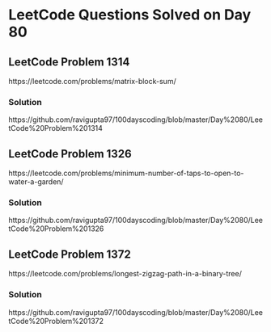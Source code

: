 # LeetCode Questions Solved on Day 80

<h2>LeetCode Problem 1314</h2>  https://leetcode.com/problems/matrix-block-sum/
<h3>Solution</h3>  https://github.com/ravigupta97/100dayscoding/blob/master/Day%2080/LeetCode%20Problem%201314

<h2>LeetCode Problem 1326</h2>  https://leetcode.com/problems/minimum-number-of-taps-to-open-to-water-a-garden/
<h3>Solution</h3>  https://github.com/ravigupta97/100dayscoding/blob/master/Day%2080/LeetCode%20Problem%201326

<h2>LeetCode Problem 1372</h2>  https://leetcode.com/problems/longest-zigzag-path-in-a-binary-tree/
<h3>Solution</h3>  https://github.com/ravigupta97/100dayscoding/blob/master/Day%2080/LeetCode%20Problem%201372
